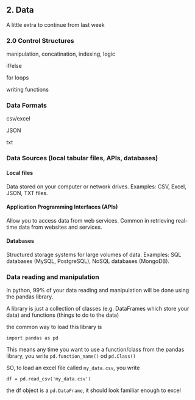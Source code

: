 ## 2. Data

A little extra to continue from last week

### 2.0 Control Structures

manipulation, concatination, indexing, logic

if/else

for loops

writing functions

### Data Formats

csv/excel

JSON

txt

### Data Sources (local tabular files, APIs, databases)


#### Local files

Data stored on your computer or network drives.
Examples: CSV, Excel, JSON, TXT files.

#### Application Programming Interfaces (APIs) 

Allow you to access data from web services.
Common in retrieving real-time data from websites and services.


#### Databases

Structured storage systems for large volumes of data.
Examples: SQL databases (MySQL, PostgreSQL), NoSQL databases (MongoDB).

### Data reading and manipulation 

In python, 99% of your data reading and manipulation will be done using the pandas library.

A library is just a collection of classes (e.g. DataFrames which store your data) and functions (things to do to the data)

the common way to load this library is

```import pandas as pd```

This means any time you want to use a function/class from the pandas library, you write `pd.function_name()` od `pd.Class()`

SO, to load an excel file called `my_data.csv`, you write

```df = pd.read_csv('my_data.csv')```

the df object is a `pd.DataFrame`, it should look familiar enough to excel

